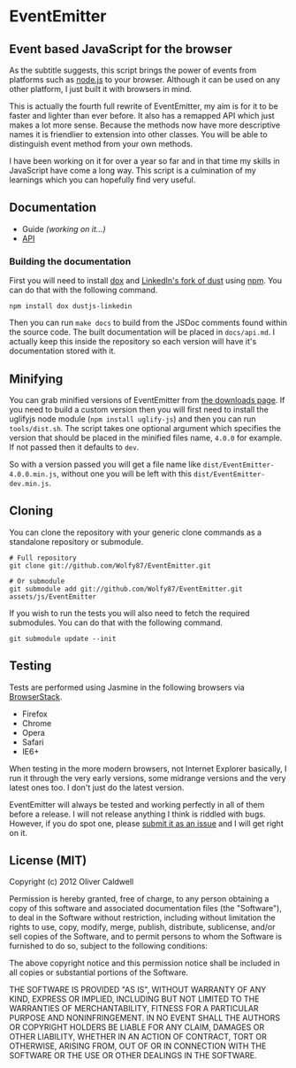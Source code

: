 # EventEmitter

## Event based JavaScript for the browser

As the subtitle suggests, this script brings the power of events from platforms such as [node.js](http://nodejs.org/) to your browser. Although it can be used on any other platform, I just built it with browsers in mind.

This is actually the fourth full rewrite of EventEmitter, my aim is for it to be faster and lighter than ever before. It also has a remapped API which just makes a lot more sense. Because the methods now have more descriptive names it is friendlier to extension into other classes. You will be able to distinguish event method from your own methods.

I have been working on it for over a year so far and in that time my skills in JavaScript have come a long way. This script is a culmination of my learnings which you can hopefully find very useful.

## Documentation

 * Guide _(working on it...)_
 * [API](./rewrite-4/docs/api.md)

### Building the documentation

First you will need to install [dox](https://github.com/visionmedia/dox) and [LinkedIn's fork of dust](http://linkedin.github.com/dustjs/) using [npm](https://npmjs.org/). You can do that with the following command.

    npm install dox dustjs-linkedin

Then you can run `make docs` to build from the JSDoc comments found within the source code. The built documentation will be placed in `docs/api.md`. I actually keep this inside the repository so each version will have it's documentation stored with it.

## Minifying

You can grab minified versions of EventEmitter from [the downloads page](https://github.com/Wolfy87/EventEmitter/downloads). If you need to build a custom version then you will first need to install the uglifyjs node module (`npm install uglify-js`) and then you can run `tools/dist.sh`. The script takes one optional argument which specifies the version that should be placed in the minified files name, `4.0.0` for example. If not passed then it defaults to `dev`.

So with a version passed you will get a file name like `dist/EventEmitter-4.0.0.min.js`, without one you will be left with this `dist/EventEmitter-dev.min.js`.

## Cloning

You can clone the repository with your generic clone commands as a standalone repository or submodule.

    # Full repository
    git clone git://github.com/Wolfy87/EventEmitter.git

    # Or submodule
    git submodule add git://github.com/Wolfy87/EventEmitter.git assets/js/EventEmitter

If you wish to run the tests you will also need to fetch the required submodules. You can do that with the following command.

    git submodule update --init

## Testing

Tests are performed using Jasmine in the following browsers via [BrowserStack](http://www.browserstack.com/).

 * Firefox
 * Chrome
 * Opera
 * Safari
 * IE6+

When testing in the more modern browsers, not Internet Explorer basically, I run it through the very early versions, some midrange versions and the very latest ones too. I don't just do the latest version.

EventEmitter will always be tested and working perfectly in all of them before a release. I will not release anything I think is riddled with bugs. However, if you do spot one, please [submit it as an issue](https://github.com/Wolfy87/EventEmitter/issues) and I will get right on it.

## License (MIT)

Copyright (c) 2012 Oliver Caldwell

Permission is hereby granted, free of charge, to any person obtaining a copy of this software and associated documentation files (the "Software"), to deal in the Software without restriction, including without limitation the rights to use, copy, modify, merge, publish, distribute, sublicense, and/or sell copies of the Software, and to permit persons to whom the Software is furnished to do so, subject to the following conditions:

The above copyright notice and this permission notice shall be included in all copies or substantial portions of the Software.

THE SOFTWARE IS PROVIDED "AS IS", WITHOUT WARRANTY OF ANY KIND, EXPRESS OR IMPLIED, INCLUDING BUT NOT LIMITED TO THE WARRANTIES OF MERCHANTABILITY, FITNESS FOR A PARTICULAR PURPOSE AND NONINFRINGEMENT. IN NO EVENT SHALL THE AUTHORS OR COPYRIGHT HOLDERS BE LIABLE FOR ANY CLAIM, DAMAGES OR OTHER LIABILITY, WHETHER IN AN ACTION OF CONTRACT, TORT OR OTHERWISE, ARISING FROM, OUT OF OR IN CONNECTION WITH THE SOFTWARE OR THE USE OR OTHER DEALINGS IN THE SOFTWARE.
